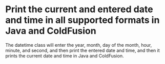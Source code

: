 # Print the current and entered date and time in all supported formats in Java and ColdFusion

The datetime class will enter the year, month, day of the month, hour, minute, and second, and then print the entered
date and time, and then it prints the current date and time in Java and ColdFusion.
